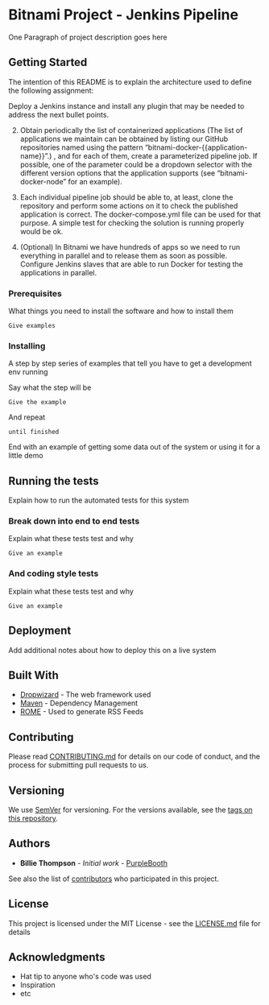 # Bitnami Project - Jenkins Pipeline

One Paragraph of project description goes here

## Getting Started

The intention of this README is to explain the architecture used to define the following assignment:

Deploy a Jenkins instance and install any plugin that may be needed to address the next
bullet points.

2. Obtain periodically the list of containerized applications (The list of applications we
maintain can be obtained by listing our GitHub repositories named using the pattern
“bitnami-docker-{{application-name}}”.) , and for each of them, create a
parameterized pipeline job. If possible, one of the parameter could be a dropdown
selector with the different version options that the application supports (see
“bitnami-docker-node” for an example).

3. Each individual pipeline job should be able to, at least, clone the repository and perform
some actions on it to check the published application is correct. The
docker-compose.yml file can be used for that purpose. A simple test for checking the
solution is running properly would be ok.

4. (Optional) In Bitnami we have hundreds of apps so we need to run everything in parallel
and to release them as soon as possible. Configure Jenkins slaves that are able to run
Docker for testing the applications in parallel.

### Prerequisites

What things you need to install the software and how to install them

```
Give examples
```

### Installing

A step by step series of examples that tell you have to get a development env running

Say what the step will be

```
Give the example
```

And repeat

```
until finished
```

End with an example of getting some data out of the system or using it for a little demo

## Running the tests

Explain how to run the automated tests for this system

### Break down into end to end tests

Explain what these tests test and why

```
Give an example
```

### And coding style tests

Explain what these tests test and why

```
Give an example
```

## Deployment

Add additional notes about how to deploy this on a live system

## Built With

* [Dropwizard](http://www.dropwizard.io/1.0.2/docs/) - The web framework used
* [Maven](https://maven.apache.org/) - Dependency Management
* [ROME](https://rometools.github.io/rome/) - Used to generate RSS Feeds

## Contributing

Please read [CONTRIBUTING.md](https://gist.github.com/PurpleBooth/b24679402957c63ec426) for details on our code of conduct, and the process for submitting pull requests to us.

## Versioning

We use [SemVer](http://semver.org/) for versioning. For the versions available, see the [tags on this repository](https://github.com/your/project/tags). 

## Authors

* **Billie Thompson** - *Initial work* - [PurpleBooth](https://github.com/PurpleBooth)

See also the list of [contributors](https://github.com/your/project/contributors) who participated in this project.

## License

This project is licensed under the MIT License - see the [LICENSE.md](LICENSE.md) file for details

## Acknowledgments

* Hat tip to anyone who's code was used
* Inspiration
* etc

